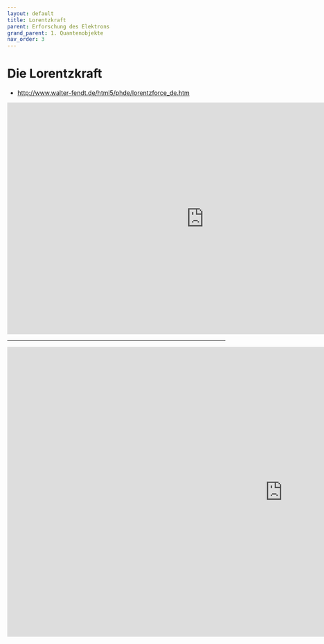 ```yaml
---
layout: default
title: Lorentzkraft
parent: Erforschung des Elektrons
grand_parent: 1. Quantenobjekte
nav_order: 3
---
```


# Die Lorentzkraft
* http://www.walter-fendt.de/html5/phde/lorentzforce_de.htm

<iframe scrolling="no" src="https://www.geogebra.org/material/iframe/id/HmmMz9r6/width/908/height/535/border/888888/smb/false/stb/false/stbh/false/ai/false/asb/false/sri/false/rc/false/ld/false/sdz/false/ctl/false" width="908px" height="535px" style="border:0px;"> </iframe>

---

<iframe scrolling="no" src="https://www.geogebra.org/material/iframe/id/qbCmjQBx/width/1272/height/669/border/888888/smb/false/stb/false/stbh/false/ai/false/asb/false/sri/true/rc/false/ld/false/sdz/true/ctl/false" width="1272px" height="669px" style="border:0px;"> </iframe>

